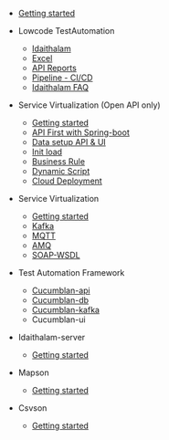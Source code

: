 - [Getting started]()
- Lowcode TestAutomation
  - [Idaithalam](Idaithalam.md)
  - [Excel](Excel.md)
  <!--- [Kafka](Idaithalam-kafka.md) -->
  <!-- - [Postman](Postman.md) -->
  - [API Reports](/api/cucumber-html-reports/overview-features.html)
  - [Pipeline - CI/CD](Idaithalam-pipeline.md)
  - [Idaithalam FAQ](Idaithalam-faq.md)

- Service Virtualization (Open API only)
  - [Getting started](Virtualan.md)
  - [API First with Spring-boot](Api-first.md)
  - [Data setup API & UI](Virtualan-mock-data.md)
  - [Init load](Virtualan-init-load.md)
  - [Business Rule](Virtualan-business-rule.md)
  - [Dynamic Script](Virtualan-dynamic-script.md)
  - [Cloud Deployment](Virtualan-container.md)

- Service Virtualization 
  - [Getting started](Virtualan-setup.md)
  - [Kafka](SV_kafka.md)
  - [MQTT](SV_mqtt.md) 
  - [AMQ](SV_amq.md) 
  - [SOAP-WSDL](SV_soap.md)

- Test Automation Framework
  - [Cucumblan-api](Cucumblan-api.md)
  - [Cucumblan-db](Cucumblan-db.md)
  - [Cucumblan-kafka](Cucumblan-message.md)
  - Cucumblan-ui

- Idaithalam-server
  - [Getting started](Idaiserver.md)

- Mapson
  - [Getting started](Mapson.md)

- Csvson
  - [Getting started](Csvson.md)
